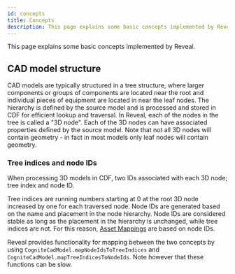 ```yaml
---
id: concepts
title: Concepts
description: This page explains some basic concepts implemented by Reveal.
---
```


This page explains some basic concepts implemented by Reveal.

## CAD model structure

CAD models are typically structured in a tree structure, where larger components or groups of components are located near the root and individual pieces of equipment are located in near the leaf nodes. The hierarchy is defined by the source model and is processed and stored in CDF for efficient lookup and traversal. In Reveal, each of the nodes in the tree is called a "3D node". Each of the 3D nodes can have associated properties defined by the source model. Note that not all 3D nodes will contain geometry - in fact in most models only leaf nodes will contain geometry.

### Tree indices and node IDs

When processing 3D models in CDF, two IDs associated with each 3D node; tree index and node ID.

Tree indices are running numbers starting at 0 at the root 3D node increased by one for each traversed node. Node IDs are generated based on the name and placement in the node hierarchy. Node IDs are considered stable as long as the placement in the hierarchy is unchanged, while tree indices are not. For this reason, [Asset Mappings](https://docs.cognite.com/api/v1/#tag/3D-Asset-Mapping) are based on node IDs.

Reveal provides functionality for mapping between the two concepts by using `CogniteCadModel.mapNodeIdsToTreeIndices` and `CogniteCadModel.mapTreeIndicesToNodeIds`. Note however that these functions can be slow.
